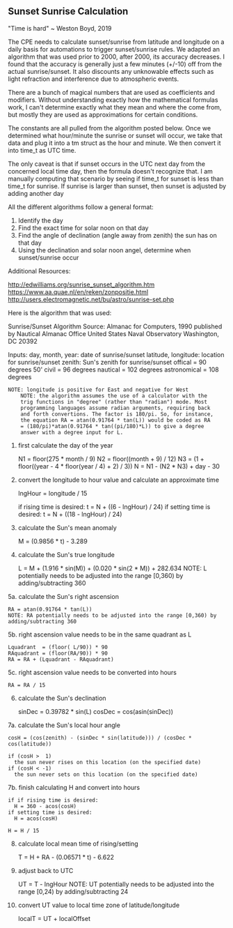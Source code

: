 ## Sunset Sunrise Calculation

"Time is hard" ~ Weston Boyd, 2019

The CPE needs to calculate sunset/sunrise from latitude and longitude on
a daily basis for automations to trigger sunset/sunrise rules. We
adapted an algorithm that was used prior to 2000, after 2000, its
accuracy decreases. I found that the accuracy is generally just a few
minutes (+/-10) off from the actual sunrise/sunset. It also discounts
any unknowable effects such as light refraction and interference due to
atmospheric events.

There are a bunch of magical numbers that are used as coefficients and
modifiers. Without understanding exactly how the mathematical formulas
work, I can't determine exactly what they mean and where the come from,
but mostly they are used as approximations for certain conditions.

The constants are all pulled from the algorithm posted below. Once we
determined what hour/minute the sunrise or sunset will occur, we take
that data and plug it into a tm struct as the hour and minute. We then
convert it into time_t as UTC time.

The only caveat is that if sunset occurs in the UTC next day from the
concerned local time day, then the formula doesn't recognize that. I am
manually computing that scenario by seeing if time_t for sunset is less
than time_t for sunrise. If sunrise is larger than sunset, then sunset
is adjusted by adding another day

All the different algorithms follow a general format:

1.  Identify the day
2.  Find the exact time for solar noon on that day
3.  Find the angle of declination (angle away from zenith) the sun has
    on that day
4.  Using the declination and solar noon angel, determine when
    sunset/sunrise occur
    


Additional Resources:

http://edwilliams.org/sunrise_sunset_algorithm.htm
https://www.aa.quae.nl/en/reken/zonpositie.html
http://users.electromagnetic.net/bu/astro/sunrise-set.php


Here is the algorithm that was used:

Sunrise/Sunset Algorithm
Source:
	Almanac for Computers, 1990
	published by Nautical Almanac Office
	United States Naval Observatory
	Washington, DC 20392

Inputs:
	day, month, year:      date of sunrise/sunset
	latitude, longitude:   location for sunrise/sunset
	zenith:                Sun's zenith for sunrise/sunset
	  offical      = 90 degrees 50'
	  civil        = 96 degrees
	  nautical     = 102 degrees
	  astronomical = 108 degrees
	
	NOTE: longitude is positive for East and negative for West
        NOTE: the algorithm assumes the use of a calculator with the
        trig functions in "degree" (rather than "radian") mode. Most
        programming languages assume radian arguments, requiring back
        and forth convertions. The factor is 180/pi. So, for instance,
        the equation RA = atan(0.91764 * tan(L)) would be coded as RA
        = (180/pi)*atan(0.91764 * tan((pi/180)*L)) to give a degree
        answer with a degree input for L.


1. first calculate the day of the year

	N1 = floor(275 * month / 9)
	N2 = floor((month + 9) / 12)
	N3 = (1 + floor((year - 4 * floor(year / 4) + 2) / 3))
	N = N1 - (N2 * N3) + day - 30

2. convert the longitude to hour value and calculate an approximate time

	lngHour = longitude / 15
	
	if rising time is desired:
	  t = N + ((6 - lngHour) / 24)
	if setting time is desired:
	  t = N + ((18 - lngHour) / 24)

3. calculate the Sun's mean anomaly
	
	M = (0.9856 * t) - 3.289

4. calculate the Sun's true longitude
	
	L = M + (1.916 * sin(M)) + (0.020 * sin(2 * M)) + 282.634
	NOTE: L potentially needs to be adjusted into the range [0,360) by adding/subtracting 360

5a. calculate the Sun's right ascension
	
	RA = atan(0.91764 * tan(L))
	NOTE: RA potentially needs to be adjusted into the range [0,360) by adding/subtracting 360

5b. right ascension value needs to be in the same quadrant as L

	Lquadrant  = (floor( L/90)) * 90
	RAquadrant = (floor(RA/90)) * 90
	RA = RA + (Lquadrant - RAquadrant)

5c. right ascension value needs to be converted into hours

	RA = RA / 15

6. calculate the Sun's declination

	sinDec = 0.39782 * sin(L)
	cosDec = cos(asin(sinDec))

7a. calculate the Sun's local hour angle
	
	cosH = (cos(zenith) - (sinDec * sin(latitude))) / (cosDec * cos(latitude))
	
	if (cosH >  1) 
	  the sun never rises on this location (on the specified date)
	if (cosH < -1)
	  the sun never sets on this location (on the specified date)

7b. finish calculating H and convert into hours
	
	if if rising time is desired:
	  H = 360 - acos(cosH)
	if setting time is desired:
	  H = acos(cosH)
	
	H = H / 15

8. calculate local mean time of rising/setting
	
	T = H + RA - (0.06571 * t) - 6.622

9. adjust back to UTC
	
	UT = T - lngHour
	NOTE: UT potentially needs to be adjusted into the range [0,24) by adding/subtracting 24

10. convert UT value to local time zone of latitude/longitude
	
	localT = UT + localOffset
  